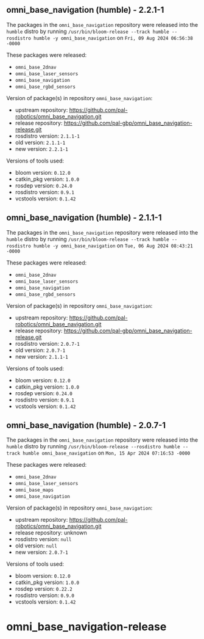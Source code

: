 ## omni_base_navigation (humble) - 2.2.1-1

The packages in the `omni_base_navigation` repository were released into the `humble` distro by running `/usr/bin/bloom-release --track humble --rosdistro humble -y omni_base_navigation` on `Fri, 09 Aug 2024 06:56:38 -0000`

These packages were released:
- `omni_base_2dnav`
- `omni_base_laser_sensors`
- `omni_base_navigation`
- `omni_base_rgbd_sensors`

Version of package(s) in repository `omni_base_navigation`:

- upstream repository: https://github.com/pal-robotics/omni_base_navigation.git
- release repository: https://github.com/pal-gbp/omni_base_navigation-release.git
- rosdistro version: `2.1.1-1`
- old version: `2.1.1-1`
- new version: `2.2.1-1`

Versions of tools used:

- bloom version: `0.12.0`
- catkin_pkg version: `1.0.0`
- rosdep version: `0.24.0`
- rosdistro version: `0.9.1`
- vcstools version: `0.1.42`


## omni_base_navigation (humble) - 2.1.1-1

The packages in the `omni_base_navigation` repository were released into the `humble` distro by running `/usr/bin/bloom-release --track humble --rosdistro humble -y omni_base_navigation` on `Tue, 06 Aug 2024 08:43:21 -0000`

These packages were released:
- `omni_base_2dnav`
- `omni_base_laser_sensors`
- `omni_base_navigation`
- `omni_base_rgbd_sensors`

Version of package(s) in repository `omni_base_navigation`:

- upstream repository: https://github.com/pal-robotics/omni_base_navigation.git
- release repository: https://github.com/pal-gbp/omni_base_navigation-release.git
- rosdistro version: `2.0.7-1`
- old version: `2.0.7-1`
- new version: `2.1.1-1`

Versions of tools used:

- bloom version: `0.12.0`
- catkin_pkg version: `1.0.0`
- rosdep version: `0.24.0`
- rosdistro version: `0.9.1`
- vcstools version: `0.1.42`


## omni_base_navigation (humble) - 2.0.7-1

The packages in the `omni_base_navigation` repository were released into the `humble` distro by running `/usr/bin/bloom-release --rosdistro humble --track humble omni_base_navigation` on `Mon, 15 Apr 2024 07:16:53 -0000`

These packages were released:
- `omni_base_2dnav`
- `omni_base_laser_sensors`
- `omni_base_maps`
- `omni_base_navigation`

Version of package(s) in repository `omni_base_navigation`:

- upstream repository: https://github.com/pal-robotics/omni_base_navigation.git
- release repository: unknown
- rosdistro version: `null`
- old version: `null`
- new version: `2.0.7-1`

Versions of tools used:

- bloom version: `0.12.0`
- catkin_pkg version: `1.0.0`
- rosdep version: `0.22.2`
- rosdistro version: `0.9.0`
- vcstools version: `0.1.42`


# omni_base_navigation-release
